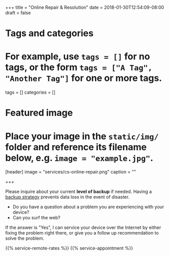 +++
title = "Online Repair & Resolution"
date = 2018-01-30T12:54:09-08:00
draft = false

# Tags and categories
# For example, use `tags = []` for no tags, or the form `tags = ["A Tag", "Another Tag"]` for one or more tags.
tags = []
categories = []

# Featured image
# Place your image in the `static/img/` folder and reference its filename below, e.g. `image = "example.jpg"`.
[header]
image = "services/cs-online-repair.png"
caption = ""


+++

<div class="alert-container">Please inquire about your current <b>level of backup</b> if needed. Having a <a href="/updates/update-disaster-recovery-fire-insurance/">backup strategy</a> prevents data loss in the event of disaster.</div>

- Do you have a question about a problem you are experiencing with your device? 
- Can you surf the web? 

If the answer is "Yes", I can service your device over the Internet by either fixing the problem right there, or give you a follow up recommendation to solve the problem.
<!--more-->

{{% service-remote-rates %}}
{{% service-appointment %}}